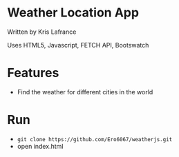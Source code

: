 # Weather Location App

Written by Kris Lafrance

Uses HTML5, Javascript, FETCH API, Bootswatch

# Features

* Find the weather for different cities in the world

# Run

* `git clone https://github.com/Ero6067/weatherjs.git`
* open index.html
